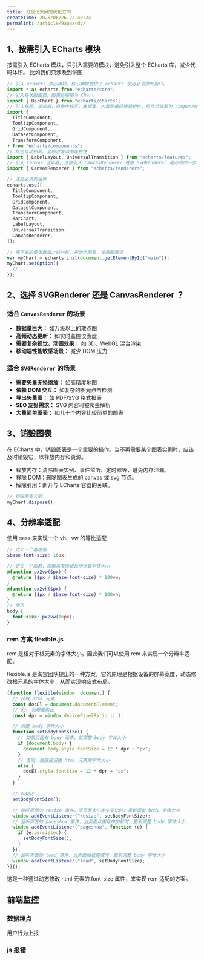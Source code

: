 ```yaml
---
title: 可视化大屏的优化方向
createTime: 2025/06/26 22:40:24
permalink: /article/9apaxrdv/
---
```


## 1、按需引入 ECharts 模块

按需引入 ECharts 模块，只引入需要的模块，避免引入整个 ECharts 库，减少代码体积。
比如我们只涉及到饼图

```js :collapsed-lines=10
// 引入 echarts 核心模块，核心模块提供了 echarts 使用必须要的接口。
import * as echarts from "echarts/core";
// 引入柱状图图表，图表后缀都为 Chart
import { BarChart } from "echarts/charts";
// 引入标题，提示框，直角坐标系，数据集，内置数据转换器组件，组件后缀都为 Component
import {
  TitleComponent,
  TooltipComponent,
  GridComponent,
  DatasetComponent,
  TransformComponent,
} from "echarts/components";
// 标签自动布局、全局过渡动画等特性
import { LabelLayout, UniversalTransition } from "echarts/features";
// 引入 Canvas 渲染器，注意引入 CanvasRenderer 或者 SVGRenderer 是必须的一步
import { CanvasRenderer } from "echarts/renderers";

// 注册必须的组件
echarts.use([
  TitleComponent,
  TooltipComponent,
  GridComponent,
  DatasetComponent,
  TransformComponent,
  BarChart,
  LabelLayout,
  UniversalTransition,
  CanvasRenderer,
]);

// 接下来的使用就跟之前一样，初始化图表，设置配置项
var myChart = echarts.init(document.getElementById("main"));
myChart.setOption({
  // ...
});
```

## 2、选择 SVGRenderer 还是 CanvasRenderer ？

### 适合 `CanvasRenderer` 的场景

- **数据量巨大：** 如万级以上的散点图
- **高频动态更新：** 如实时监控仪表盘
- **需要复杂视觉、动画效果：** 如 3D、WebGL 混合渲染
- **移动端性能敏感场景：** 减少 DOM 压力

### 适合 `SVGRenderer` 的场景

- **需要矢量无损缩放：** 如高精度地图
- **依赖 DOM 交互：** 如复杂的图元点击检测
- **导出矢量图：** 如 PDF/SVG 格式报表
- **SEO 友好需求：** SVG 内容可被爬虫解析
- **大量简单图表：** 如几十个内容比较简单的图表

## 3、销毁图表

在 ECharts 中，销毁图表是一个重要的操作。当不再需要某个图表实例时，应该及时销毁它，以释放内存和资源。

- 释放内存：清除图表实例、事件监听、定时器等，避免内存泄漏。
- 移除 DOM：删除图表生成的 canvas 或 svg 节点。
- 解除引用：断开与 ECharts 容器的关联。

```js
// 销毁图表实例
myChart.dispose();
```

## 4、分辨率适配

使用 sass 来实现一个 vh、vw 的等比适配

```scss
// 定义一个基准值
$base-font-size: 16px;

// 定义一个函数，根据基准值和比例计算字体大小
@function px2vw($px) {
  @return ($px / $base-font-size) * 100vw;
}
@function px2vh($px) {
  @return ($px / $base-font-size) * 100vh;
}
// 使用
body {
  font-size: px2vw(16px);
}
```

### rem 方案 flexible.js

rem 是相对于根元素的字体大小，因此我们可以使用 rem 来实现一个分辨率适配。

flexible.js 是淘宝团队提出的一种方案，它的原理是根据设备的屏幕宽度，动态修改根元素的字体大小，从而实现响应式布局。

```js :collapsed-lines=10
(function flexible(window, document) {
  // 获取 html 元素
  const docEl = document.documentElement;
  // dpr 物理像素比
  const dpr = window.devicePixelRatio || 1;

  // 调整 body 字体大小
  function setBodyFontSize() {
    // 如果页面有 body 元素，就调整 body 字体大小
    if (document.body) {
      document.body.style.fontSize = 12 * dpr + "px";
    }
    // 否则，就直接设置 html 元素的字体大小
    else {
      docEl.style.fontSize = 12 * dpr + "px";
    }
  }

  // 初始化
  setBodyFontSize();

  // 监听页面的 resize 事件，当页面大小发生变化时，重新调整 body 字体大小
  window.addEventListener("resize", setBodyFontSize);
  // 监听页面的 pageshow 事件，当页面从缓存中加载时，重新调整 body 字体大小
  window.addEventListener("pageshow", function (e) {
    if (e.persisted) {
      setBodyFontSize();
    }
  });
  // 监听页面的 load 事件，当页面加载完成时，重新调整 body 字体大小
  window.addEventListener("load", setBodyFontSize);
})();
```

这是一种通过动态修改 html 元素的 font-size 属性，来实现 rem 适配的方案。

## 前端监控

### 数据埋点

用户行为上报

### js 报错

###
